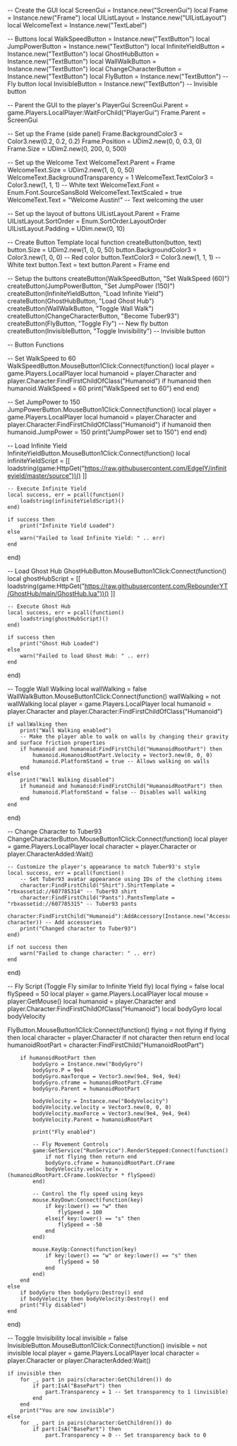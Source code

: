 -- Create the GUI
local ScreenGui = Instance.new("ScreenGui")
local Frame = Instance.new("Frame")
local UIListLayout = Instance.new("UIListLayout")
local WelcomeText = Instance.new("TextLabel")

-- Buttons
local WalkSpeedButton = Instance.new("TextButton")
local JumpPowerButton = Instance.new("TextButton")
local InfiniteYieldButton = Instance.new("TextButton")
local GhostHubButton = Instance.new("TextButton")
local WallWalkButton = Instance.new("TextButton")
local ChangeCharacterButton = Instance.new("TextButton")
local FlyButton = Instance.new("TextButton")  -- Fly button
local InvisibleButton = Instance.new("TextButton")  -- Invisible button

-- Parent the GUI to the player's PlayerGui
ScreenGui.Parent = game.Players.LocalPlayer:WaitForChild("PlayerGui")
Frame.Parent = ScreenGui

-- Set up the Frame (side panel)
Frame.BackgroundColor3 = Color3.new(0.2, 0.2, 0.2)
Frame.Position = UDim2.new(0, 0, 0.3, 0)
Frame.Size = UDim2.new(0, 200, 0, 500)

-- Set up the Welcome Text
WelcomeText.Parent = Frame
WelcomeText.Size = UDim2.new(1, 0, 0, 50)
WelcomeText.BackgroundTransparency = 1
WelcomeText.TextColor3 = Color3.new(1, 1, 1) -- White text
WelcomeText.Font = Enum.Font.SourceSansBold
WelcomeText.TextScaled = true
WelcomeText.Text = "Welcome Austin!" -- Text welcoming the user

-- Set up the layout of buttons
UIListLayout.Parent = Frame
UIListLayout.SortOrder = Enum.SortOrder.LayoutOrder
UIListLayout.Padding = UDim.new(0, 10)

-- Create Button Template
local function createButton(button, text)
    button.Size = UDim2.new(1, 0, 0, 50)
    button.BackgroundColor3 = Color3.new(1, 0, 0) -- Red color
    button.TextColor3 = Color3.new(1, 1, 1) -- White text
    button.Text = text
    button.Parent = Frame
end

-- Setup the buttons
createButton(WalkSpeedButton, "Set WalkSpeed (60)")
createButton(JumpPowerButton, "Set JumpPower (150)")
createButton(InfiniteYieldButton, "Load Infinite Yield")
createButton(GhostHubButton, "Load Ghost Hub")
createButton(WallWalkButton, "Toggle Wall Walk")
createButton(ChangeCharacterButton, "Become Tuber93")
createButton(FlyButton, "Toggle Fly")  -- New fly button
createButton(InvisibleButton, "Toggle Invisibility")  -- Invisible button

-- Button Functions

-- Set WalkSpeed to 60
WalkSpeedButton.MouseButton1Click:Connect(function()
    local player = game.Players.LocalPlayer
    local humanoid = player.Character and player.Character:FindFirstChildOfClass("Humanoid")
    if humanoid then
        humanoid.WalkSpeed = 60
        print("WalkSpeed set to 60")
    end
end)

-- Set JumpPower to 150
JumpPowerButton.MouseButton1Click:Connect(function()
    local player = game.Players.LocalPlayer
    local humanoid = player.Character and player.Character:FindFirstChildOfClass("Humanoid")
    if humanoid then
        humanoid.JumpPower = 150
        print("JumpPower set to 150")
    end
end)

-- Load Infinite Yield
InfiniteYieldButton.MouseButton1Click:Connect(function()
    local infiniteYieldScript = [[
        loadstring(game:HttpGet("https://raw.githubusercontent.com/EdgeIY/infiniteyield/master/source"))()
    ]]

    -- Execute Infinite Yield
    local success, err = pcall(function()
        loadstring(infiniteYieldScript)()
    end)

    if success then
        print("Infinite Yield Loaded")
    else
        warn("Failed to load Infinite Yield: " .. err)
    end
end)

-- Load Ghost Hub
GhostHubButton.MouseButton1Click:Connect(function()
    local ghostHubScript = [[
        loadstring(game:HttpGet("https://raw.githubusercontent.com/RebounderYT/GhostHub/main/GhostHub.lua"))()
    ]]

    -- Execute Ghost Hub
    local success, err = pcall(function()
        loadstring(ghostHubScript)()
    end)

    if success then
        print("Ghost Hub Loaded")
    else
        warn("Failed to load Ghost Hub: " .. err)
    end
end)

-- Toggle Wall Walking
local wallWalking = false
WallWalkButton.MouseButton1Click:Connect(function()
    wallWalking = not wallWalking
    local player = game.Players.LocalPlayer
    local humanoid = player.Character and player.Character:FindFirstChildOfClass("Humanoid")

    if wallWalking then
        print("Wall Walking enabled")
        -- Make the player able to walk on walls by changing their gravity and surface friction properties
        if humanoid and humanoid:FindFirstChild("HumanoidRootPart") then
            humanoid.HumanoidRootPart.Velocity = Vector3.new(0, 0, 0)
            humanoid.PlatformStand = true -- Allows walking on walls
        end
    else
        print("Wall Walking disabled")
        if humanoid and humanoid:FindFirstChild("HumanoidRootPart") then
            humanoid.PlatformStand = false -- Disables wall walking
        end
    end
end)

-- Change Character to Tuber93
ChangeCharacterButton.MouseButton1Click:Connect(function()
    local player = game.Players.LocalPlayer
    local character = player.Character or player.CharacterAdded:Wait()

    -- Customize the player's appearance to match Tuber93's style
    local success, err = pcall(function()
        -- Set Tuber93 avatar appearance using IDs of the clothing items
        character:FindFirstChild("Shirt").ShirtTemplate = "rbxassetid://607785314" -- Tuber93 shirt
        character:FindFirstChild("Pants").PantsTemplate = "rbxassetid://607785315" -- Tuber93 pants
        character:FindFirstChild("Humanoid"):AddAccessory(Instance.new("Accessory", character)) -- Add accessories
        print("Changed character to Tuber93")
    end)

    if not success then
        warn("Failed to change character: " .. err)
    end
end)

-- Fly Script (Toggle Fly similar to Infinite Yield fly)
local flying = false
local flySpeed = 50
local player = game.Players.LocalPlayer
local mouse = player:GetMouse()
local humanoid = player.Character and player.Character:FindFirstChildOfClass("Humanoid")
local bodyGyro
local bodyVelocity

FlyButton.MouseButton1Click:Connect(function()
    flying = not flying
    if flying then
        local character = player.Character
        if not character then return end
        local humanoidRootPart = character:FindFirstChild("HumanoidRootPart")

        if humanoidRootPart then
            bodyGyro = Instance.new("BodyGyro")
            bodyGyro.P = 9e4
            bodyGyro.maxTorque = Vector3.new(9e4, 9e4, 9e4)
            bodyGyro.cframe = humanoidRootPart.CFrame
            bodyGyro.Parent = humanoidRootPart

            bodyVelocity = Instance.new("BodyVelocity")
            bodyVelocity.velocity = Vector3.new(0, 0, 0)
            bodyVelocity.maxForce = Vector3.new(9e4, 9e4, 9e4)
            bodyVelocity.Parent = humanoidRootPart

            print("Fly enabled")

            -- Fly Movement Controls
            game:GetService("RunService").RenderStepped:Connect(function()
                if not flying then return end
                bodyGyro.cframe = humanoidRootPart.CFrame
                bodyVelocity.velocity = (humanoidRootPart.CFrame.lookVector * flySpeed)
            end)

            -- Control the fly speed using keys
            mouse.KeyDown:Connect(function(key)
                if key:lower() == "w" then
                    flySpeed = 100
                elseif key:lower() == "s" then
                    flySpeed = -50
                end
            end)

            mouse.KeyUp:Connect(function(key)
                if key:lower() == "w" or key:lower() == "s" then
                    flySpeed = 50
                end
            end)
        end
    else
        if bodyGyro then bodyGyro:Destroy() end
        if bodyVelocity then bodyVelocity:Destroy() end
        print("Fly disabled")
    end
end)

-- Toggle Invisibility
local invisible = false
InvisibleButton.MouseButton1Click:Connect(function()
    invisible = not invisible
    local player = game.Players.LocalPlayer
    local character = player.Character or player.CharacterAdded:Wait()

    if invisible then
        for _, part in pairs(character:GetChildren()) do
            if part:IsA("BasePart") then
                part.Transparency = 1 -- Set transparency to 1 (invisible)
            end
        end
        print("You are now invisible")
    else
        for _, part in pairs(character:GetChildren()) do
            if part:IsA("BasePart") then
                part.Transparency = 0 -- Set transparency back to 0

